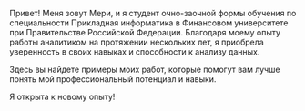 Привет! Меня зовут Мери, и я студент очно-заочной формы обучения по специальности Прикладная информатика в Финансовом университете при Правительстве Российской Федерации. Благодаря моему опыту работы аналитиком на протяжении нескольких лет, я приобрела уверенность в своих навыках и способности к анализу данных.

Здесь вы найдете примеры моих работ, которые помогут вам лучше понять мой профессиональный потенциал и навыки.

Я открыта к новому опыту!
